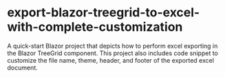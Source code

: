 # export-blazor-treegrid-to-excel-with-complete-customization
A quick-start Blazor project that depicts how to perform excel exporting in the Blazor TreeGrid component. This project also includes code snippet to customize the file name, theme, header, and footer of the exported excel document.
